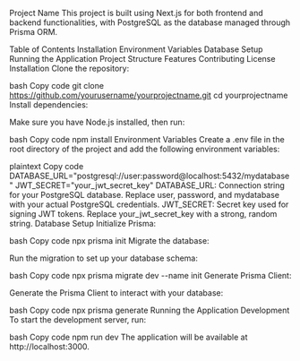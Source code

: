 Project Name
This project is built using Next.js for both frontend and backend functionalities, with PostgreSQL as the database managed through Prisma ORM.

Table of Contents
Installation
Environment Variables
Database Setup
Running the Application
Project Structure
Features
Contributing
License
Installation
Clone the repository:

bash
Copy code
git clone https://github.com/yourusername/yourprojectname.git
cd yourprojectname
Install dependencies:

Make sure you have Node.js installed, then run:

bash
Copy code
npm install
Environment Variables
Create a .env file in the root directory of the project and add the following environment variables:

plaintext
Copy code
DATABASE_URL="postgresql://user:password@localhost:5432/mydatabase"
JWT_SECRET="your_jwt_secret_key"
DATABASE_URL: Connection string for your PostgreSQL database. Replace user, password, and mydatabase with your actual PostgreSQL credentials.
JWT_SECRET: Secret key used for signing JWT tokens. Replace your_jwt_secret_key with a strong, random string.
Database Setup
Initialize Prisma:

bash
Copy code
npx prisma init
Migrate the database:

Run the migration to set up your database schema:

bash
Copy code
npx prisma migrate dev --name init
Generate Prisma Client:

Generate the Prisma Client to interact with your database:

bash
Copy code
npx prisma generate
Running the Application
Development
To start the development server, run:

bash
Copy code
npm run dev
The application will be available at http://localhost:3000.
